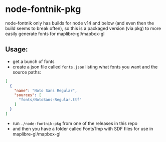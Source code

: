 # node-fontnik-pkg

node-fontnik only has builds for node v14 and below (and even then the build seems to break often), so this is a packaged version (via pkg) to more easily generate fonts for maplibre-gl/mapbox-gl

## Usage:

* get a bunch of fonts
* create a json file called `fonts.json` listing what fonts you want and the source paths:
```json
[
  {
    "name": "Noto Sans Regular",
    "sources": [
      "fonts/NotoSans-Regular.ttf"
    ]
  }
]
```
* run `./node-fontnik-pkg` from one of the releases in this repo
* and then you have a folder called FontsTmp with SDF files for use in maplibre-gl/mapbox-gl
